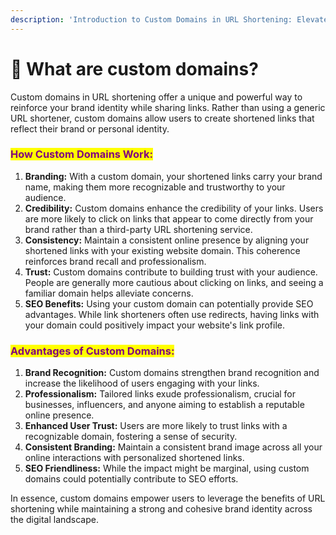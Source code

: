 ```yaml
---
description: 'Introduction to Custom Domains in URL Shortening: Elevate Your Branding'
---
```


# 🍮 What are custom domains?

Custom domains in URL shortening offer a unique and powerful way to reinforce your brand identity while sharing links. Rather than using a generic URL shortener, custom domains allow users to create shortened links that reflect their brand or personal identity.

### <mark style="color:purple;">**How Custom Domains Work:**</mark>

1. **Branding:** With a custom domain, your shortened links carry your brand name, making them more recognizable and trustworthy to your audience.
2. **Credibility:** Custom domains enhance the credibility of your links. Users are more likely to click on links that appear to come directly from your brand rather than a third-party URL shortening service.
3. **Consistency:** Maintain a consistent online presence by aligning your shortened links with your existing website domain. This coherence reinforces brand recall and professionalism.
4. **Trust:** Custom domains contribute to building trust with your audience. People are generally more cautious about clicking on links, and seeing a familiar domain helps alleviate concerns.
5. **SEO Benefits:** Using your custom domain can potentially provide SEO advantages. While link shorteners often use redirects, having links with your domain could positively impact your website's link profile.

### <mark style="color:purple;">**Advantages of Custom Domains:**</mark>

1. **Brand Recognition:** Custom domains strengthen brand recognition and increase the likelihood of users engaging with your links.
2. **Professionalism:** Tailored links exude professionalism, crucial for businesses, influencers, and anyone aiming to establish a reputable online presence.
3. **Enhanced User Trust:** Users are more likely to trust links with a recognizable domain, fostering a sense of security.
4. **Consistent Branding:** Maintain a consistent brand image across all your online interactions with personalized shortened links.
5. **SEO Friendliness:** While the impact might be marginal, using custom domains could potentially contribute to SEO efforts.

In essence, custom domains empower users to leverage the benefits of URL shortening while maintaining a strong and cohesive brand identity across the digital landscape.

